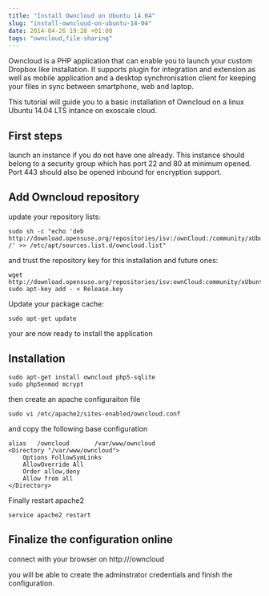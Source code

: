 ```yaml
---
title: "Install Owncloud on Ubuntu 14.04"
slug: "install-owncloud-on-ubuntu-14-04"
date: 2014-04-26 19:28 +01:00
tags: "owncloud,file-sharing"
---
```


Owncloud is a PHP application that can enable you to launch 
your custom Dropbox like installation. It supports plugin for 
integration and extension as well as mobile application
and a desktop synchronisation client for keeping your
files in sync between smartphone, web and laptop.

This tutorial will guide you to a basic installation
of Owncloud on a linux Ubuntu 14.04 LTS intance on exoscale
cloud.

## First steps

launch an instance if you do not have one already. This instance 
should belong to a security group which has port 22 and 80 at minimum
opened. Port 443 should also be opened inbound for encryption support.

## Add Owncloud repository

update your repository lists:

    sudo sh -c "echo 'deb http://download.opensuse.org/repositories/isv:/ownCloud:/community/xUbuntu_14.04/ /' >> /etc/apt/sources.list.d/owncloud.list"

and trust the repository key for this installation and future ones:

    wget http://download.opensuse.org/repositories/isv:ownCloud:community/xUbuntu_14.04/Release.key
    sudo apt-key add - < Release.key 

Update your package cache:

    sudo apt-get update

your are now ready to install the application

## Installation

    sudo apt-get install owncloud php5-sqlite
    sudo php5enmod mcrypt

then create an apache configuraiton file

    sudo vi /etc/apache2/sites-enabled/owncloud.conf

and copy the following base configuration

    alias   /owncloud       /var/www/owncloud
    <Directory "/var/www/owncloud">
        Options FollowSymLinks
        AllowOverride All
        Order allow,deny
        Allow from all
    </Directory>

Finally restart apache2

    service apache2 restart

## Finalize the configuration online

connect with your browser on http://<instance IP>/owncloud

you will be able to create the adminstrator credentials and
finish the configuration.


